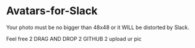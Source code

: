 # Avatars-for-Slack
Your photo must be no bigger than 48x48 or it WILL be distorted by Slack.

Feel free 2 DRAG AND DROP 2 GITHUB 2 upload ur pic
